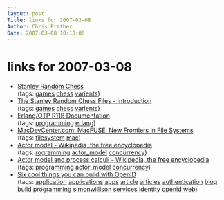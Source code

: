 ```yaml
---
layout: post
Title: links for 2007-03-08  
Author: Chris Prather
Date: 2007-03-08 10:18:06
---
```


# links for 2007-03-08
<ul class="delicious">
	<li>
		<div class="delicious-link"><a href="http://www.chessvariants.org/link2.dir/srchess.html">Stanley Random Chess</a></div>
		<div class="delicious-tags">(tags: <a href="http://del.icio.us/perigrin/games">games</a> <a href="http://del.icio.us/perigrin/chess">chess</a> <a href="http://del.icio.us/perigrin/varients">varients</a>)</div>
	</li>
	<li>
		<div class="delicious-link"><a href="http://geocities.com/verdrahciretop/src.html">The Stanley Random Chess Files - Introduction</a></div>
		<div class="delicious-tags">(tags: <a href="http://del.icio.us/perigrin/games">games</a> <a href="http://del.icio.us/perigrin/chess">chess</a> <a href="http://del.icio.us/perigrin/varients">varients</a>)</div>
	</li>
	<li>
		<div class="delicious-link"><a href="http://www.erlang.org/doc/doc-5.5.3/doc/">Erlang/OTP R11B Documentation</a></div>
		<div class="delicious-tags">(tags: <a href="http://del.icio.us/perigrin/programming">programming</a> <a href="http://del.icio.us/perigrin/erlang">erlang</a>)</div>
	</li>
	<li>
		<div class="delicious-link"><a href="http://www.macdevcenter.com/lpt/a/6947">MacDevCenter.com: MacFUSE: New Frontiers in File Systems</a></div>
		<div class="delicious-tags">(tags: <a href="http://del.icio.us/perigrin/filesystem">filesystem</a> <a href="http://del.icio.us/perigrin/mac">mac</a>)</div>
	</li>
	<li>
		<div class="delicious-link"><a href="http://en.wikipedia.org/wiki/Actor_model#Message-passing_semantics">Actor model - Wikipedia, the free encyclopedia</a></div>
		<div class="delicious-tags">(tags: <a href="http://del.icio.us/perigrin/rogramming">rogramming</a> <a href="http://del.icio.us/perigrin/actor_model">actor_model</a> <a href="http://del.icio.us/perigrin/concurrency">concurrency</a>)</div>
	</li>
	<li>
		<div class="delicious-link"><a href="http://en.wikipedia.org/wiki/Actor_model_and_process_calculi">Actor model and process calculi - Wikipedia, the free encyclopedia</a></div>
		<div class="delicious-tags">(tags: <a href="http://del.icio.us/perigrin/programming">programming</a> <a href="http://del.icio.us/perigrin/actor_model">actor_model</a> <a href="http://del.icio.us/perigrin/concurrency">concurrency</a>)</div>
	</li>
	<li>
		<div class="delicious-link"><a href="http://simonwillison.net/2007/Feb/25/six/">Six cool things you can build with OpenID</a></div>
		<div class="delicious-tags">(tags: <a href="http://del.icio.us/perigrin/application">application</a> <a href="http://del.icio.us/perigrin/applications">applications</a> <a href="http://del.icio.us/perigrin/apps">apps</a> <a href="http://del.icio.us/perigrin/article">article</a> <a href="http://del.icio.us/perigrin/articles">articles</a> <a href="http://del.icio.us/perigrin/authentication">authentication</a> <a href="http://del.icio.us/perigrin/blog">blog</a> <a href="http://del.icio.us/perigrin/build">build</a> <a href="http://del.icio.us/perigrin/programming">programming</a> <a href="http://del.icio.us/perigrin/simonwillison">simonwillison</a> <a href="http://del.icio.us/perigrin/services">services</a> <a href="http://del.icio.us/perigrin/identity">identity</a> <a href="http://del.icio.us/perigrin/openid">openid</a> <a href="http://del.icio.us/perigrin/web">web</a>)</div>
	</li>
</ul>

